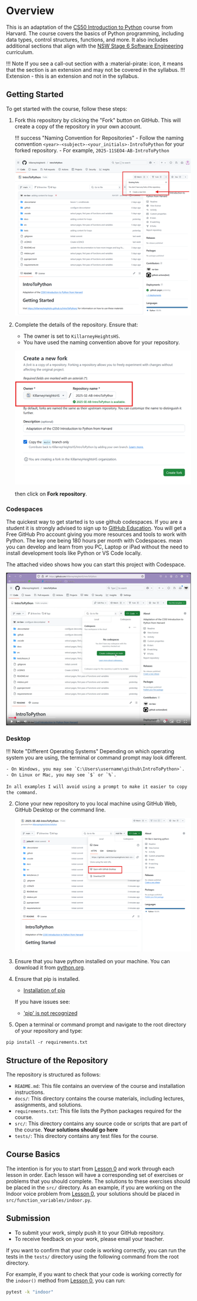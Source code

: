 # Overview

This is an adaptation of the [CS50 Introduction to Python](https://cs50.harvard.edu/python/2022/) course from Harvard. The course covers the basics of Python programming, including data types, control structures, functions, and more. It also includes additional sections that align with the [NSW Stage 6 Software Engineering](https://curriculum.nsw.edu.au/learning-areas/tas/software-engineering-11-12-2022/overview) curriculum.

!!! Note
    If you see a call-out section with a :material-pirate: icon, it means that the section is an extension and may not be covered in the syllabus.
    !!! Extension
        - this is an extension and not in the syllabus.

## Getting Started

To get started with the course, follow these steps:

1. Fork this repository by clicking the "Fork" button on GitHub. This will create a copy of the repository in your own account.


    !!! success "Naming Convention for Repositories"
        - Follow the naming convention `<year>-<subject>-<your_initials>-IntroToPython` for your forked repository.
        - For example, `2025-11SEO4-AB-IntroToPython`

    ![Creating a Fork](./images/creating_a_fork.png)

2. Complete the details of the repository. Ensure that:
    - The owner is set to `KillarneyHeightsHS`.
    - You have used the naming convention above for your repository.

    ![GitHub Repository Details](./images/fork_the_repo.png)

    then click on **Fork repository**.

### Codespaces
The quickest way to get started is to use github codespaces. If you are a student it is strongly advised to sign up to [GitHub Education](https://education.github.com/discount_requests/application?type=student). You will get a Free GitHub Pro account giving you more resources and tools to work with Python. The key one being 180 hours per month with Codespaces. mean you can develop and learn from you PC, Laptop or iPad without the need to install development tools like Python or VS Code locally.

The attached video shows how you can start this project with Codespace.

[![Codespaces](./images/codespaces.png)](https://youtu.be/RFZ22h48v30)

### Desktop

!!! Note "Different Operating Systems"
    Depending on which operating system you are using, the terminal or command prompt may look different.

    - On Windows, you may see `C:\Users\username\github\IntroToPython>`.
    - On Linux or Mac, you may see `$` or `%`.

    In all examples I will avoid using a prompt to make it easier to copy the command.


2. Clone your new repository to you local machine using GitHub Web, GitHub Desktop or the command line.

    ![Clone Repository](./images/open_with_desktop.png)

3. Ensure that you have python installed on your machine. You can download it from [python.org](https://www.python.org/downloads/).

4. Ensure that pip is installed.
    - [Installation of pip](https://pip.pypa.io/en/stable/installation/)
    
    If you have issues see: 
    
    - ['pip' is not recognized](https://builtin.com/software-engineering-perspectives/pip-command-not-found)

4. Open a terminal or command prompt and navigate to the root directory of your repository and type:

```
pip install -r requirements.txt
```

## Structure of the Repository

The repository is structured as follows:

- `README.md`: This file contains an overview of the course and installation instructions.
- `docs/`: This directory contains the course materials, including lectures, assignments, and solutions.
- `requirements.txt`: This file lists the Python packages required for the course.
- `src/`: This directory contains any source code or scripts that are part of the course. **Your solutions should go here**
- `tests/`: This directory contains any test files for the course.

## Course Basics

The intention is for you to start from [Lesson 0](./0.%20Functions_Variables/index.md) and work through each lesson in order. Each lesson will have a corresponding set of exercises or problems that you should complete. The solutions to these exercises should be placed in the `src/` directory. As an example, if you are working on the Indoor voice problem from [Lesson 0](./0.%20Functions_Variables/Exercises/problem1.md), your solutions should be placed in `src/function_variables/indoor.py`.

## Submission

- To submit your work, simply push it to your GitHub repository. 
- To receive feedback on your work, please email your teacher.

If you want to confirm that your code is working correctly, you can run the tests in the `tests/` directory using the following command from the root directory.

For example, if you want to check that your code is working correctly for the `indoor()` method from [Lesson 0](./0.%20Functions_Variables/Exercises/problem1.md), you can run:

```bash
pytest -k "indoor"
```





















